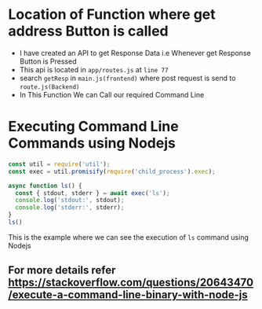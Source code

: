 # Location of Function where get address Button is called

- I have created an API to get Response Data i.e Whenever get Response Button is Pressed
- This api is located in `app/routes.js` at `line 77`
- search `getResp` in `main.js(frontend)` where post request is send to `route.js(Backend)`
- In This Function We can Call our required Command Line

# Executing Command Line Commands using Nodejs

```javascript
const util = require('util');
const exec = util.promisify(require('child_process').exec);

async function ls() {
  const { stdout, stderr } = await exec('ls');
  console.log('stdout:', stdout);
  console.log('stderr:', stderr);
}
ls()
```
This is the example where we can see the execution of `ls` command using Nodejs

## For more details refer   https://stackoverflow.com/questions/20643470/execute-a-command-line-binary-with-node-js